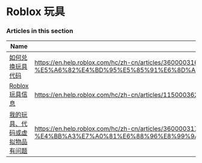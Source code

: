 # Roblox 玩具  
### Articles in this section
Name|URL
-|-
[如何兑换玩具代码](./如何兑换玩具代码.html) |https://en.help.roblox.com/hc/zh-cn/articles/360000316606-%E5%A6%82%E4%BD%95%E5%85%91%E6%8D%A2%E7%8E%A9%E5%85%B7%E4%BB%A3%E7%A0%81
[Roblox玩具信息](./Roblox玩具信息.html) |https://en.help.roblox.com/hc/zh-cn/articles/115000362246-Roblox%E7%8E%A9%E5%85%B7%E4%BF%A1%E6%81%AF
[我的玩具、代码或虚拟物品有问题](./我的玩具、代码或虚拟物品有问题.html) |https://en.help.roblox.com/hc/zh-cn/articles/360000317403-%E6%88%91%E7%9A%84%E7%8E%A9%E5%85%B7-%E4%BB%A3%E7%A0%81%E6%88%96%E8%99%9A%E6%8B%9F%E7%89%A9%E5%93%81%E6%9C%89%E9%97%AE%E9%A2%98